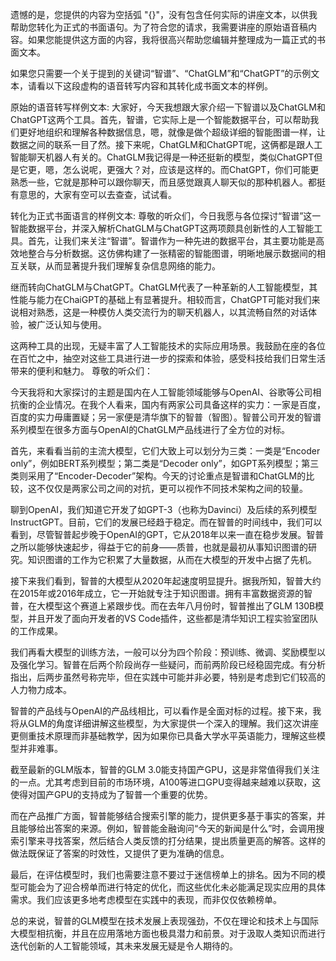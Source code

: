 遗憾的是，您提供的内容为空括弧 "{}"，没有包含任何实际的讲座文本，以供我帮助您转化为正式的书面语句。为了符合您的请求，我需要讲座的原始语音稿内容。如果您能提供这方面的内容，我将很高兴帮助您编辑并整理成为一篇正式的书面文本。

如果您只需要一个关于提到的关键词“智谱”、“ChatGLM”和“ChatGPT”的示例文本，请看以下这段虚构的语音转写内容和其转化成书面文本的样例。

原始的语音转写样例文本:
大家好，今天我想跟大家介绍一下智谱以及ChatGLM和ChatGPT这两个工具。首先，智谱，它实际上是一个智能数据平台，可以帮助我们更好地组织和理解各种数据信息，嗯，就像是做个超级详细的智能图谱一样，让数据之间的联系一目了然。接下来呢，ChatGLM和ChatGPT呢，这俩都是跟人工智能聊天机器人有关的。ChatGLM我记得是一种还挺新的模型，类似ChatGPT但是它更，嗯，怎么说呢，更强大？对，应该是这样的。而ChatGPT，你们可能更熟悉一些，它就是那种可以跟你聊天，而且感觉跟真人聊天似的那种机器人。都挺有意思的，大家有空可以去查查，试试看。

转化为正式书面语言的样例文本:
尊敬的听众们，今日我愿与各位探讨“智谱”这一智能数据平台，并深入解析ChatGLM与ChatGPT这两项颇具创新性的人工智能工具。首先，让我们来关注“智谱”。智谱作为一种先进的数据平台，其主要功能是高效地整合与分析数据。这仿佛构建了一张精密的智能图谱，明晰地展示数据间的相互关联，从而显著提升我们理解复杂信息网络的能力。

继而转向ChatGLM与ChatGPT。ChatGLM代表了一种革新的人工智能模型，其性能与能力在ChaiGPT的基础上有显著提升。相较而言，ChatGPT可能对我们来说相对熟悉，这是一种模仿人类交流行为的聊天机器人，以其流畅自然的对话体验，被广泛认知与使用。

这两种工具的出现，无疑丰富了人工智能技术的实际应用场景。我鼓励在座的各位在百忙之中，抽空对这些工具进行进一步的探索和体验，感受科技给我们日常生活带来的便利和魅力。
尊敬的听众们：

今天我将和大家探讨的主题是国内在人工智能领域能够与OpenAI、谷歌等公司相抗衡的企业情况。在我个人看来，国内有两家公司具备这样的实力：一家是百度，百度的实力毋庸置疑；另一家便是清华旗下的智普（智图）。智普公司开发的智谱系列模型在很多方面与OpenAI的ChatGLM产品线进行了全方位的对标。

首先，来看看当前的主流大模型，它们大致上可以划分为三类：一类是“Encoder only”，例如BERT系列模型；第二类是“Decoder only”，如GPT系列模型；第三类则采用了“Encoder-Decoder”架构。今天的讨论重点是智谱和ChatGLM的比较，这不仅仅是两家公司之间的对抗，更可以视作不同技术架构之间的较量。

聊到OpenAI，我们知道它开发了如GPT-3（也称为Davinci）及后续的系列模型InstructGPT。目前，它们的发展已经趋于稳定。而在智普的时间线中，我们可以看到，尽管智普起步晚于OpenAI的GPT，它从2018年以来一直在稳步发展。智普之所以能够快速起步，得益于它的前身——质普，也就是最初从事知识图谱的研究。知识图谱的工作为它积累了大量数据，从而在大模型的开发中占据了先机。

接下来我们看到，智普的大模型从2020年起速度明显提升。据我所知，智普大约在2015年或2016年成立，它一开始就专注于知识图谱。拥有丰富数据资源的智普，在大模型这个赛道上紧跟步伐。而在去年八月份时，智普推出了GLM 130B模型，并且开发了面向开发者的VS Code插件，这些都是清华知识工程实验室团队的工作成果。

我们再看大模型的训练方法，一般可以分为四个阶段：预训练、微调、奖励模型以及强化学习。智普在后两个阶段尚存一些疑问，而前两阶段已经稳固完成。有分析指出，后两步虽然号称完毕，但在实践中可能并非必要，特别是考虑到它们较高的人力物力成本。

智普的产品线与OpenAI的产品线相比，可以看作是全面对标的过程。接下来，我将从GLM的角度详细讲解这些模型，为大家提供一个深入的理解。我们这次讲座更侧重技术原理而非基础教学，因为如果你已具备大学水平英语能力，理解这些模型并非难事。

截至最新的GLM版本，智普的GLM 3.0能支持国产GPU，这是非常值得我们关注的一点。尤其考虑到目前的市场环境，A100等进口GPU变得越来越难以获取，这使得对国产GPU的支持成为了智普一个重要的优势。

而在产品推广方面，智普能够结合搜索引擎的能力，提供更多基于事实的答案，并且能够给出答案的来源。例如，智普能金融询问“今天的新闻是什么”时，会调用搜索引擎来寻找答案，然后结合人类反馈的打分结果，提出质量更高的解答。这样的做法既保证了答案的时效性，又提供了更为准确的信息。

最后，在评估模型时，我们也需要注意不要过于迷信榜单上的排名。因为不同的模型可能会为了迎合榜单而进行特定的优化，而这些优化未必能满足现实应用的具体需求。我们应该更多地考虑模型在实践中的表现，而非仅仅依赖榜单。

总的来说，智普的GLM模型在技术发展上表现强劲，不仅在理论和技术上与国际大模型相抗衡，并且在应用落地方面也极具潜力和前景。对于汲取人类知识而进行迭代创新的人工智能领域，其未来发展无疑是令人期待的。
